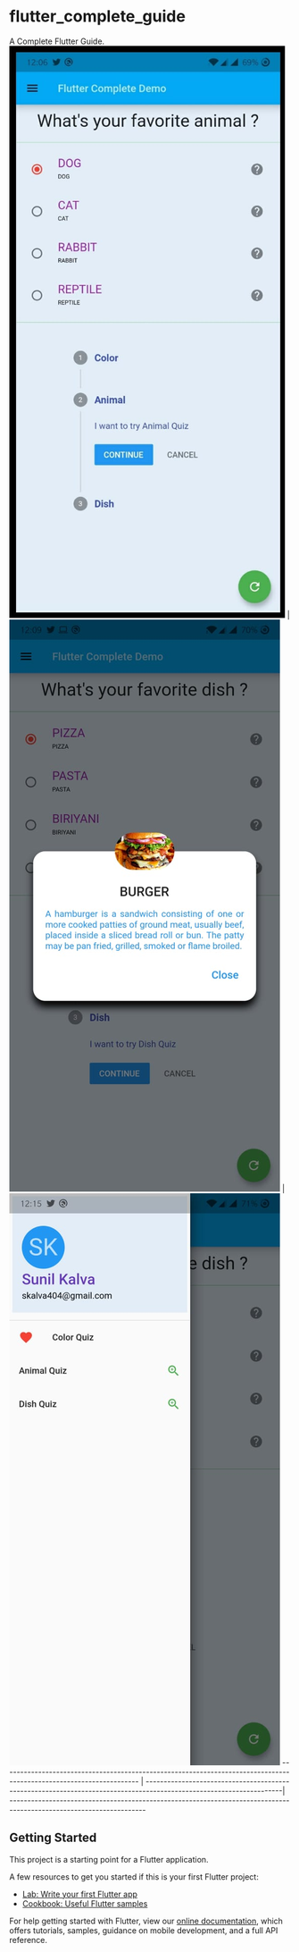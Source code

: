# flutter_complete_guide

A Complete Flutter Guide.
![Complete Flutter Guide](https://github.com/skalva404/flutter_complete_guide/blob/main/screenshots/demo-app-1.jpeg) | ![Complete Flutter Guide](https://github.com/skalva404/flutter_complete_guide/blob/main/screenshots/demo-app-2.jpeg) | ![Complete Flutter Guide](https://github.com/skalva404/flutter_complete_guide/blob/main/screenshots/demo-app-3.jpeg)
-------------------------------------------------------------------------------------------------------------------- | --------------------------------------------------------------------------------------------------------------------| --------------------------------------------------------------------------------------------------------------------
## Getting Started

This project is a starting point for a Flutter application.

A few resources to get you started if this is your first Flutter project:

- [Lab: Write your first Flutter app](https://flutter.dev/docs/get-started/codelab)
- [Cookbook: Useful Flutter samples](https://flutter.dev/docs/cookbook)

For help getting started with Flutter, view our
[online documentation](https://flutter.dev/docs), which offers tutorials,
samples, guidance on mobile development, and a full API reference.
